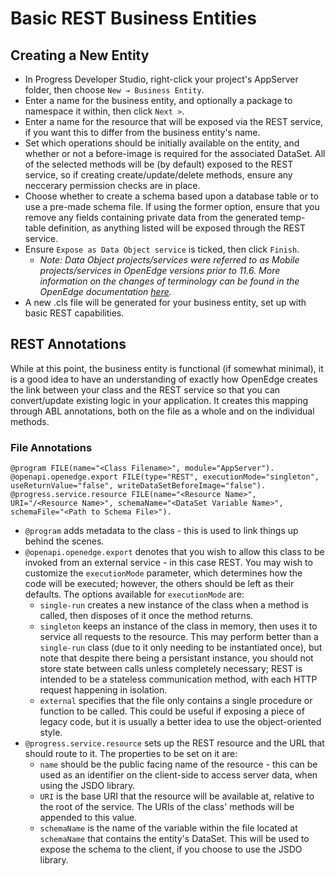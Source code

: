 # Basic REST Business Entities
## Creating a New Entity
* In Progress Developer Studio, right-click your project's AppServer folder, then choose `New → Business Entity`.
* Enter a name for the business entity, and optionally a package to namespace it within, then click `Next >`.
* Enter a name for the resource that will be exposed via the REST service, if you want this to differ from the
business entity's name.
* Set which operations should be initially available on the entity, and whether or not a before-image is required
for the associated DataSet. All of the selected methods will be (by default) exposed to the REST service, so if
creating create/update/delete methods, ensure any neccerary permission checks are in place.
* Choose whether to create a schema based upon a database table or to use a pre-made schema file. If using the
former option, ensure that you remove any fields containing private data from the generated temp-table definition,
as anything listed will be exposed through the REST service.
* Ensure `Expose as Data Object service` is ticked, then click `Finish`.
  * *Note: Data Object projects/services were referred to as Mobile projects/services in OpenEdge versions prior
  to 11.6. More information on the changes of terminology can be found in the OpenEdge documentation
  [here](https://documentation.progress.com/output/ua/OpenEdge_latest/index.html#page/gspub/data-object-service-terminology-and-uri-differen.html).*
* A new .cls file will be generated for your business entity, set up with basic REST capabilities.

## REST Annotations
While at this point, the business entity is functional (if somewhat minimal), it is a good idea to have an
understanding of exactly how OpenEdge creates the link between your class and the REST service so that you
can convert/update existing logic in your application. It creates this mapping through ABL annotations, both
on the file as a whole and on the individual methods.

### File Annotations
```ABL
@program FILE(name="<Class Filename>", module="AppServer").
@openapi.openedge.export FILE(type="REST", executionMode="singleton", useReturnValue="false", writeDataSetBeforeImage="false").
@progress.service.resource FILE(name="<Resource Name>", URI="/<Resource Name>", schemaName="<DataSet Variable Name>", schemaFile="<Path to Schema File>").
```
* `@program` adds metadata to the class - this is used to link things up behind the scenes.
* `@openapi.openedge.export` denotes that you wish to allow this class to be invoked from an external service -
in this case REST. You may wish to customize the `executionMode` parameter, which determines how the code will be
executed; however, the others should be left as their defaults. The options available for `executionMode` are:
  * `single-run` creates a new instance of the class when a method is called, then disposes of it once the method
  returns.
  * `singleton` keeps an instance of the class in memory, then uses it to service all requests to the resource. This
  may perform better than a `single-run` class (due to it only needing to be instantiated once), but note
  that despite there being a persistant instance, you should not store state between calls unless completely
  necessary; REST is intended to be a stateless communication method, with each HTTP request happening in isolation.
  * `external` specifies that the file only contains a single procedure or function to be called. This could be
  useful if exposing a piece of legacy code, but it is usually a better idea to use the object-oriented style.
* `@progress.service.resource` sets up the REST resource and the URL that should route to it. The properties to be
set on it are:
  * `name` should be the public facing name of the resource - this can be used as an identifier on the client-side to
  access server data, when using the JSDO library.
  * `URI` is the base URI that the resource will be available at, relative to the root of the service. The URIs of the
  class' methods will be appended to this value.
  * `schemaName` is the name of the variable within the file located at `schemaName` that contains the entity's DataSet.
  This will be used to expose the schema to the client, if you choose to use the JSDO library.

